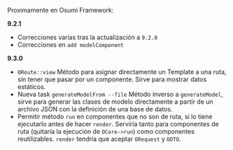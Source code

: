 Proximamente en Osumi Framework:

**9.2.1**

* Correcciones varias tras la actualización a `9.2.0`
* Correcciones en `add modelComponent`

**9.3.0**

* `ORoute::view` Método para asignar directamente un Template a una ruta, sin tener que pasar por un componente. Sirve para mostrar datos estáticos.
* Nueva task `generateModelFrom --file` Método inverso a `generateModel`, sirve para generar las clases de modelo directamente a partir de un archivo JSON con la definición de una base de datos.
* Permitir método `run` en componentes que no son de ruta, si lo tiene ejecutarlo antes de hacer `render`. Serviría tanto para componentes de ruta (quitaría la ejecución de `OCore->run`) como componentes reutilizables. `render` tendría que aceptar `ORequest` y `ODTO`.
